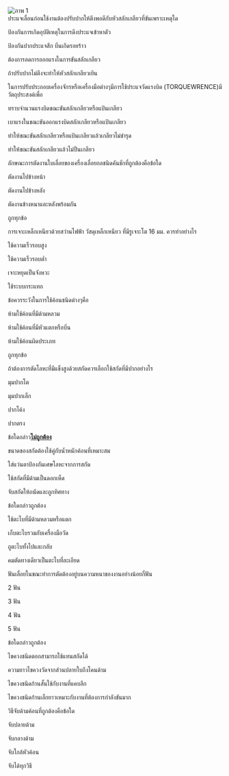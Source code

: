 <!--สมมติว่าเริ่มไฟล์เป็นบรรทัดแรก -->
<!--!#@ Code: TSS04209024L1-3 -->
<!--!#@ Title: การใช้เครื่องมือทั่วไป(Hand Tools) -->
<!--!#@ Subject: ช่างระบบปั๊มและวาล์ว ระดับ 1 -->
<!--!#@ Desc: -->
<!--!#@ Q1 -->
![ภาพ 1](imgs/q001img1.png)  
ประแจเลื่อนก่อนใช้งานต้องปรับปากให้ตึงพอดีกับหัวสลักเกลียวที่ขันเพราะเหตุใด  
<!--!#@ C -->
ป้องกันการเกิดอุบัติเหตุในการดึงประแจเข้าหาตัว  
<!--!#@ C -->
ป้องกันปากประแจสึก บิ่นเกิดรอยร้าว  
<!--!#@ C -->
ต้องการลดการออกแรงในการขันสลักเกลียว  
<!--!#@ C* -->
ถ้าปรับปากไม่ตึงจะทำให้หัวสลักเกลียวเยิน   

<!--!#@ Q2 -->
ในการปรับประกอบเครื่องจักรหรือเครื่องมือต่างๆมีการใช้ประแจวัดแรงบิด (TORQUEWRENCE)มีวัตถุประสงค์เพื่อ  
<!--!#@ C* -->
ทราบจำนวนแรงบิดขณะขันสลักเกลียวหรือแป้นเกลียว  
<!--!#@ C -->
เบาแรงในขณะขันออกแรงบิดสลักเกลียวหรือแป้นเกลียว  
<!--!#@ C -->
ทำให้ขณะขันสลักเกลียวหรือแป้นเกลียวแล้วเกลียวไม่ชำรุด  
<!--!#@ C -->
ทำให้ขณะขันสลักเกลียวแล้วไม่ปีนเกลียว  

<!--!#@ Q3 no random -->
ลักษณะการตัดงานใบเลื่อยของเครื่องเลื่อยกลชนิดคันชักที่ถูกต้องคือข้อใด  
<!--!#@ C* -->
ตัดงานไปข้างหน้า   
<!--!#@ C -->
ตัดงานไปข้างหลัง  
<!--!#@ C -->
ตัดงานข้างหนาและหลังพร้อมกัน  
<!--!#@ C -->
ถูกทุกข้อ  

<!--!#@ Q4 -->
การเจาะเหล็กเหนียวด้วยสว่านไฟฟ้า วัสดุเหล็กเหนียว ที่มีรูเจาะโต 16 มม. ควรทำอย่างไร  
<!--!#@ C -->
ใช้ความเร็วรอบสูง                         
<!--!#@ C* -->
ใช้ความเร็วรอบต่ำ   
<!--!#@ C -->
เจาะหยุดเป็นจังหวะ                           
<!--!#@ C -->
ใช้ระบบกระแทก  

<!--!#@ Q5 no random -->
ข้อควรระวังในการใช้ค้อนชนิดต่างๆคือ  
<!--!#@ C -->
ห้ามใช้ค้อนที่มีด้ามหลวม    
<!--!#@ C -->
ห้ามใช้ค้อนที่มีหัวแตกหรือบิ่น  
<!--!#@ C -->
ห้ามใช้ค้อนผิดประเภท      
<!--!#@ C* -->
ถูกทุกข้อ  
 
<!--!#@ Q6 -->
ถ้าต้องการตัดโลหะที่มีแข็งสูงด้วยสกัดควรเลือกใช้สกัดที่มีปากอย่างไร   
<!--!#@ C* -->
มุมปากโต    
<!--!#@ C -->
มุมปากเล็ก   
<!--!#@ C -->
ปากโค้ง      
<!--!#@ C -->
ปากตรง   

<!--!#@ Q7 -->
ข้อใดกล่าว<b><u>ไม่ถูกต้อง</b></u>   
<!--!#@ C -->
ขนาดของสกัดต้องใช้คู่กับน้ำหนักค้อนที่เหมาะสม	  
<!--!#@ C -->
ใส่แว่นตาป้องกันเศษโลหะจากการสกัด    
<!--!#@ C* -->
ใช้สกัดที่มีด้ามเป็นดอกเห็ด   
<!--!#@ C -->
จับสกัดให้ถนัดและถูกทิศทาง   

<!--!#@ Q8 -->
ข้อใดกล่าวถูกต้อง   
<!--!#@ C -->
ใช้ตะไบที่มีด้ามหลวมหรือแตก      
<!--!#@ C -->
เก็บตะไบรวมกับเครื่องมือวัด   
<!--!#@ C -->
ถูตะไบทั้งไปและกลับ         
<!--!#@ C* -->
คมตัดทางเดียวเป็นตะไบที่ละเอียด   

<!--!#@ Q9 no random -->
ฟันเลื่อยในขณะทำการตัดต้องอยู่บนความหนาของงานอย่างน้อยกี่ฟัน  
<!--!#@ C* -->
2 ฟัน  
<!--!#@ C -->
3 ฟัน  
<!--!#@ C -->
4 ฟัน                                              
<!--!#@ C -->
5 ฟัน  

<!--!#@ Q10 -->
ข้อใดกล่าวถูกต้อง   
<!--!#@ C -->
ไขควงชนิดตอกสามารถใช้แทนสกัดได้     
<!--!#@ C* -->
ความยาวไขควงวัดจากส่วนปลายใบถึงโคนด้าม   
<!--!#@ C -->
ไขควงชนิดก้านสั้นใช้กับงานที่แคบลึก      
<!--!#@ C -->
ไขควงชนิดก้านเล็กยาวเหมาะกับงานที่ต้องการกำลังขันมาก  

<!--!#@ Q11 no random -->
วิธีจับด้ามค้อนที่ถูกต้องคือข้อใด  
<!--!#@ C* -->
จับปลายด้าม  
<!--!#@ C -->
จับกลางด้าม  
<!--!#@ C -->
จับใกล้หัวค้อน  
<!--!#@ C -->
จับได้ทุกวิธี  